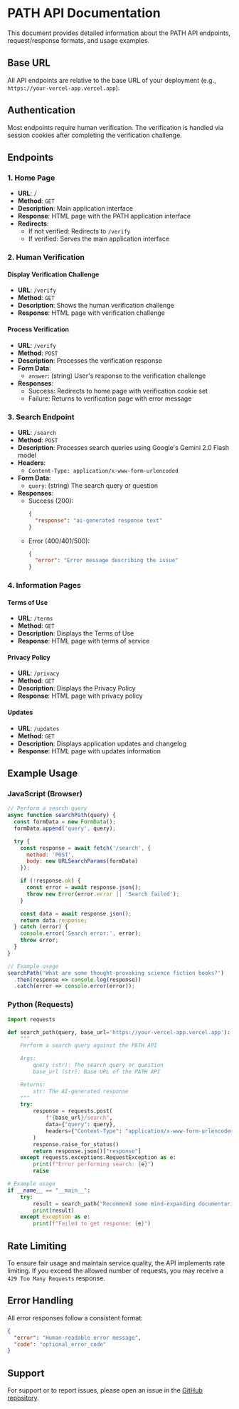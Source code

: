 # PATH API Documentation

This document provides detailed information about the PATH API endpoints, request/response formats, and usage examples.

## Base URL
All API endpoints are relative to the base URL of your deployment (e.g., `https://your-vercel-app.vercel.app`).

## Authentication
Most endpoints require human verification. The verification is handled via session cookies after completing the verification challenge.

## Endpoints

### 1. Home Page
- **URL**: `/`
- **Method**: `GET`
- **Description**: Main application interface
- **Response**: HTML page with the PATH application interface
- **Redirects**:
  - If not verified: Redirects to `/verify`
  - If verified: Serves the main application interface

### 2. Human Verification

#### Display Verification Challenge
- **URL**: `/verify`
- **Method**: `GET`
- **Description**: Shows the human verification challenge
- **Response**: HTML page with verification challenge

#### Process Verification
- **URL**: `/verify`
- **Method**: `POST`
- **Description**: Processes the verification response
- **Form Data**:
  - `answer`: (string) User's response to the verification challenge
- **Responses**:
  - Success: Redirects to home page with verification cookie set
  - Failure: Returns to verification page with error message

### 3. Search Endpoint
- **URL**: `/search`
- **Method**: `POST`
- **Description**: Processes search queries using Google's Gemini 2.0 Flash model
- **Headers**:
  - `Content-Type: application/x-www-form-urlencoded`
- **Form Data**:
  - `query`: (string) The search query or question
- **Responses**:
  - Success (200):
    ```json
    {
      "response": "ai-generated response text"
    }
    ```
  - Error (400/401/500):
    ```json
    {
      "error": "Error message describing the issue"
    }
    ```

### 4. Information Pages

#### Terms of Use
- **URL**: `/terms`
- **Method**: `GET`
- **Description**: Displays the Terms of Use
- **Response**: HTML page with terms of service

#### Privacy Policy
- **URL**: `/privacy`
- **Method**: `GET`
- **Description**: Displays the Privacy Policy
- **Response**: HTML page with privacy policy

#### Updates
- **URL**: `/updates`
- **Method**: `GET`
- **Description**: Displays application updates and changelog
- **Response**: HTML page with updates information

## Example Usage

### JavaScript (Browser)

```javascript
// Perform a search query
async function searchPath(query) {
  const formData = new FormData();
  formData.append('query', query);

  try {
    const response = await fetch('/search', {
      method: 'POST',
      body: new URLSearchParams(formData)
    });

    if (!response.ok) {
      const error = await response.json();
      throw new Error(error.error || 'Search failed');
    }

    const data = await response.json();
    return data.response;
  } catch (error) {
    console.error('Search error:', error);
    throw error;
  }
}

// Example usage
searchPath('What are some thought-provoking science fiction books?')
  .then(response => console.log(response))
  .catch(error => console.error(error));
```

### Python (Requests)

```python
import requests

def search_path(query, base_url='https://your-vercel-app.vercel.app'):
    """
    Perform a search query against the PATH API

    Args:
        query (str): The search query or question
        base_url (str): Base URL of the PATH API

    Returns:
        str: The AI-generated response
    """
    try:
        response = requests.post(
            f"{base_url}/search",
            data={"query": query},
            headers={"Content-Type": "application/x-www-form-urlencoded"}
        )
        response.raise_for_status()
        return response.json()["response"]
    except requests.exceptions.RequestException as e:
        print(f"Error performing search: {e}")
        raise

# Example usage
if __name__ == "__main__":
    try:
        result = search_path("Recommend some mind-expanding documentaries")
        print(result)
    except Exception as e:
        print(f"Failed to get response: {e}")
```

## Rate Limiting
To ensure fair usage and maintain service quality, the API implements rate limiting. If you exceed the allowed number of requests, you may receive a `429 Too Many Requests` response.

## Error Handling
All error responses follow a consistent format:

```json
{
  "error": "Human-readable error message",
  "code": "optional_error_code"
}
```

## Support
For support or to report issues, please open an issue in the [GitHub repository](https://github.com/bniladridas/path).

